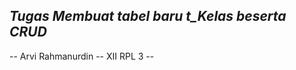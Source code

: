 *Tugas Membuat tabel baru t_Kelas beserta CRUD*
--------------------------------------------
-- Arvi Rahmanurdin -- XII RPL 3 --
